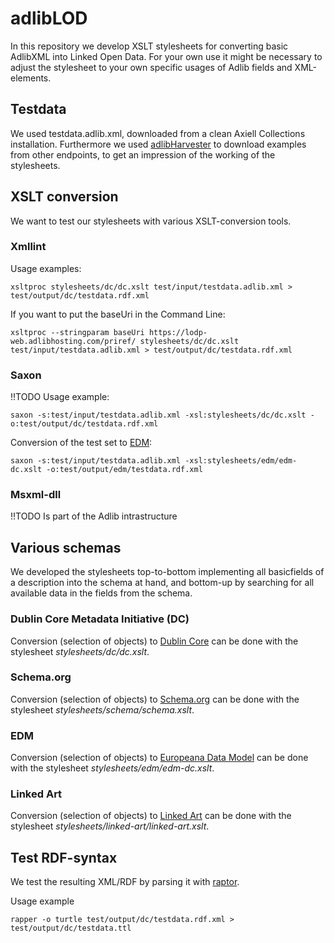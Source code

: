 # adlibLOD
In this repository we develop XSLT stylesheets for converting basic AdlibXML into Linked Open Data. For your own use it might be necessary to adjust the stylesheet to your own specific usages of Adlib fields and XML-elements.

## Testdata
We used testdata.adlib.xml, downloaded from a clean Axiell Collections installation. Furthermore we used [adlibHarvester](https://github.com/ivozandhuis/adlibHarvester) to download examples from other endpoints, to get an impression of the working of the stylesheets.

## XSLT conversion
We want to test our stylesheets with various XSLT-conversion tools.

### Xmllint
Usage examples:
```
xsltproc stylesheets/dc/dc.xslt test/input/testdata.adlib.xml > test/output/dc/testdata.rdf.xml
```

If you want to put the baseUri in the Command Line:
```
xsltproc --stringparam baseUri https://lodp-web.adlibhosting.com/priref/ stylesheets/dc/dc.xslt test/input/testdata.adlib.xml > test/output/dc/testdata.rdf.xml
```

### Saxon
!!TODO
Usage example:
```
saxon -s:test/input/testdata.adlib.xml -xsl:stylesheets/dc/dc.xslt -o:test/output/dc/testdata.rdf.xml
```

Conversion of the test set to [EDM](http://www.europeana.eu/schemas/edm/):
```
saxon -s:test/input/testdata.adlib.xml -xsl:stylesheets/edm/edm-dc.xslt -o:test/output/edm/testdata.rdf.xml
```

### Msxml-dll
!!TODO
Is part of the Adlib intrastructure

## Various schemas
We developed the stylesheets top-to-bottom implementing all basicfields of a description into the schema at hand, and bottom-up by searching for all available data in the fields from the schema.

### Dublin Core Metadata Initiative (DC)
Conversion (selection of objects) to [Dublin Core](http://dublincore.org/) can be done with the stylesheet *stylesheets/dc/dc.xslt*.

### Schema.org
Conversion (selection of objects) to [Schema.org](http://schema.org/) can be done with the stylesheet *stylesheets/schema/schema.xslt*.

### EDM
Conversion (selection of objects) to [Europeana Data Model](http://www.europeana.eu/schemas/edm/) can be done with the stylesheet *stylesheets/edm/edm-dc.xslt*.

### Linked Art
Conversion (selection of objects) to [Linked Art](https://linked.art/) can be done with the stylesheet *stylesheets/linked-art/linked-art.xslt*.

## Test RDF-syntax
We test the resulting XML/RDF by parsing it with [raptor](http://librdf.org/raptor/).

Usage example
```
rapper -o turtle test/output/dc/testdata.rdf.xml > test/output/dc/testdata.ttl
```
